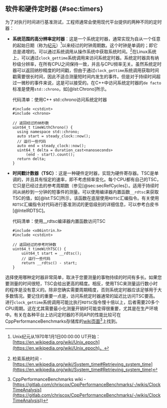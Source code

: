 

## 软件和硬件定时器 {#sec:timers}

为了对执行时间进行基准测试，工程师通常会使用现代平台提供的两种不同的定时器：

- **系统范围的高分辨率定时器**：这是一个系统定时器，通常实现为自从一个任意的起始日期（称为[纪元](https://en.wikipedia.org/wiki/Epoch_(computing))）[^1]以来经过的时钟周期数。这个时钟是单调的；即它总是递增的。可以通过系统调用从操作系统中获取系统时间。[^2]在Linux系统上，可以通过`clock_gettime`系统调用来访问系统定时器。系统定时器具有纳秒级分辨率，在所有CPU之间保持一致，并且与CPU频率无关。虽然系统定时器可以返回纳秒精度的时间戳，但由于通过`clock_gettime`系统调用获取时间戳需要很长时间，因此不适合测量短时间内发生的事件。但是对于持续时间超过一微秒的事件来说，这是可以接受的。在C++中访问系统定时器的`de facto`标准是使用`std::chrono`，如[@lst:Chrono]所示。

  代码清单：使用C++ std::chrono访问系统定时器

  ~~~~ {#lst:Chrono .cpp}
  #include <cstdint>
  #include <chrono>
  
  // 返回经过的纳秒数
  uint64_t timeWithChrono() {
    using namespace std::chrono;
    auto start = steady_clock::now();
    // 运行一些代码
    auto end = steady_clock::now();
    uint64_t delta = duration_cast<nanoseconds>
        (end - start).count();
    return delta;
  }
  ~~~~

- **时间戳计数器（TSC）**：这是一种硬件定时器，实现为硬件寄存器。TSC是单调的，并且具有恒定的速率，即不考虑频率变化。每个CPU都有自己的TSC，它只是已经过去的参考周期数（参见[@sec:secRefCycles]）。适用于持续时间从纳秒到一分钟的短事件的测量。可以使用编译器内置函数`__rdtsc`来获取TSC的值，如[@lst:TSC]所示，该函数在底层使用`RDTSC`汇编指令。有关使用`RDTSC`汇编指令对代码进行基准测试的更低级别的详细信息，可以参考白皮书[@IntelRDTSC]。

  代码清单：使用__rdtsc编译器内置函数访问TSC

  ~~~~ {#lst:TSC .cpp}
  #include <x86intrin.h>
  #include <cstdint>
  
  // 返回经过的参考时钟数
  uint64_t timeWithTSC() {
      uint64_t start = __rdtsc();
      // 运行一些代码
      return __rdtsc() - start;
  }
  ~~~~

选择使用哪种定时器非常简单，取决于您要测量的事物持续的时间有多长。如果您要测量的时间很短，TSC会给出更高的精度。相反，使用TSC来测量运行数小时的程序是没有意义的。除非您确实需要周期精度，否则系统定时器应该足够用于大多数情况。要记住的重要一点是，访问系统定时器通常的延迟比访问TSC要高。进行`clock_gettime`系统调用可能比执行`RDTSC`指令慢十倍以上，后者需要20多个CPU周期。这在尤其需要最小化测量开销时可能变得很重要，尤其是在生产环境中。有关在各种平台上访问定时器的不同API的性能比较可在CppPerformanceBenchmarks存储库的[wiki页面](https://gitlab.com/chriscox/CppPerformanceBenchmarks/-/wikis/ClockTimeAnalysis)[^3]上找到。

[^1]: Unix纪元从1970年1月1日00:00:00 UT开始：[https://en.wikipedia.org/wiki/Unix_epoch](https://en.wikipedia.org/wiki/Unix_epoch)。
[^2]: 检索系统时间 - [https://en.wikipedia.org/wiki/System_time#Retrieving_system_time](https://en.wikipedia.org/wiki/System_time#Retrieving_system_time)
[^3]: CppPerformanceBenchmarks wiki - [https://gitlab.com/chriscox/CppPerformanceBenchmarks/-/wikis/ClockTimeAnalysis](https://gitlab.com/chriscox/CppPerformanceBenchmarks/-/wikis/ClockTimeAnalysis))
